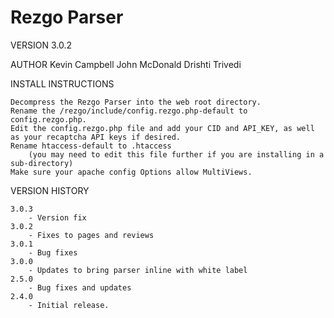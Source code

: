 # Rezgo Parser

VERSION
	3.0.2
	
AUTHOR
	Kevin Campbell
	John McDonald
	Drishti Trivedi

INSTALL INSTRUCTIONS

	Decompress the Rezgo Parser into the web root directory.
	Rename the /rezgo/include/config.rezgo.php-default to config.rezgo.php.
	Edit the config.rezgo.php file and add your CID and API_KEY, as well as your recaptcha API keys if desired.
	Rename htaccess-default to .htaccess 
		(you may need to edit this file further if you are installing in a sub-directory)
	Make sure your apache config Options allow MultiViews.  

VERSION HISTORY 

	3.0.3
		- Version fix
	3.0.2
		- Fixes to pages and reviews
	3.0.1
		- Bug fixes
	3.0.0
		- Updates to bring parser inline with white label
	2.5.0
		- Bug fixes and updates
	2.4.0
		- Initial release.
    
